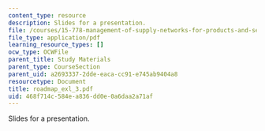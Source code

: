 ```yaml
---
content_type: resource
description: Slides for a presentation.
file: /courses/15-778-management-of-supply-networks-for-products-and-services-summer-2004/468f714c584ea836dd0e0a6daa2a71af_roadmap_exl_3.pdf
file_type: application/pdf
learning_resource_types: []
ocw_type: OCWFile
parent_title: Study Materials
parent_type: CourseSection
parent_uid: a2693337-2dde-eaca-cc91-e745ab9404a8
resourcetype: Document
title: roadmap_exl_3.pdf
uid: 468f714c-584e-a836-dd0e-0a6daa2a71af
---
```

Slides for a presentation.

